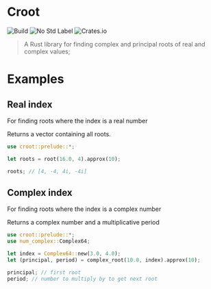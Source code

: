 # Croot

![Build](https://img.shields.io/github/actions/workflow/status/Ross-Morgan/croot/rust.yml)
![No Std Label](https://img.shields.io/badge/no--std-yes-blue)
![Crates.io](https://img.shields.io/crates/v/croot)

> A Rust library for finding complex and principal roots of real and complex values;

# Examples

## Real index

For finding roots where the index is a real number

Returns a vector containing all roots.

```rust
use croot::prelude::*;

let roots = root(16.0, 4).approx(10);

roots; // [4, -4, 4i, -4i]
```

## Complex index

For finding roots where the index is a complex number

Returns a complex number and a multiplicative period

```rust
use croot::prelude::*;
use num_complex::Complex64;

let index = Complex64::new(3.0, 4.0);
let (principal, period) = complex_root(10.0, index).approx(10);

principal; // first root
period; // number to multiply by to get next root
```
